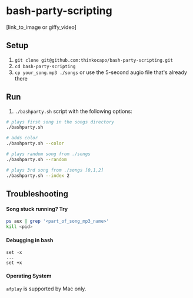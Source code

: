 # bash-party-scripting
[link_to_image or giffy_video]

## Setup
1. `git clone git@github.com:thinkocapo/bash-party-scripting.git`
2. `cd bash-party-scripting`
3. `cp your_song.mp3 ./songs` or use the 5-second augio file that's already there

## Run
1. `./bashparty.sh` script with the following options:
``` bash
# plays first song in the songs directory
./bashparty.sh

# adds color
./bashparty.sh --color

# plays random song from ./songs
./bashparty.sh --random

# plays 3rd song from ./songs [0,1,2]
./bashparty.sh --index 2
```

## Troubleshooting
#### Song stuck running? Try
``` bash
ps aux | grep '<part_of_song_mp3_name>'
kill <pid>
```
#### Debugging in bash
```
set -x
...
set +x
```
#### Operating System
`afplay` is supported by Mac only.
